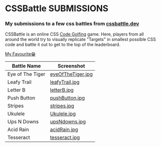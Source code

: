 # CSSBattle SUBMISSIONS

### My submissions to a few css battles from [cssbattle.dev](https://cssbattle.dev/)

CSSBattle is an online CSS [Code Golfing](https://en.wikipedia.org/wiki/Code_golf) game. Here, players from all around the world try to visually replicate "Targets" in smallest possible CSS code and battle it out to get to the top of the leaderboard.

[My Favourite😁](./Ukulele/Ukulele.jpg)

| Battle Name      | Screenshot                                                      |
| ---------------- | --------------------------------------------------------------- |
| Eye of The Tiger | [eyeOfTheTiger.jpg](./Eye%20of%20The%20Tiger/eyeOfTheTiger.jpg) |
| Leafy Trail      | [leafyTrail.jpg](./Leafy%20Trail/leafyTrail.jpg)                |
| Letter B         | [letterB.jpg](./Letter%20B/letterB.jpg)                         |
| Push Button      | [pushButton.jpg](./Push%20Button/pushButton.jpg)                |
| Stripes          | [stripes.jpg](./stripes/stripes.jpg)                            |
| Ukulele          | [Ukulele.jpg](./Ukulele/Ukulele.jpg)                            |
| Ups N Downs      | [upsNdowns.jpg](./Ups%20N%20Downs/upsNdowns.jpg)                |
| Acid Rain        | [acidRain.jpg](./Acid%20Rain/acidRain.jpg)                      |
| Tesseract        | [tesseract.jpg](./Tesseract/tesseract.jpg)                      |
